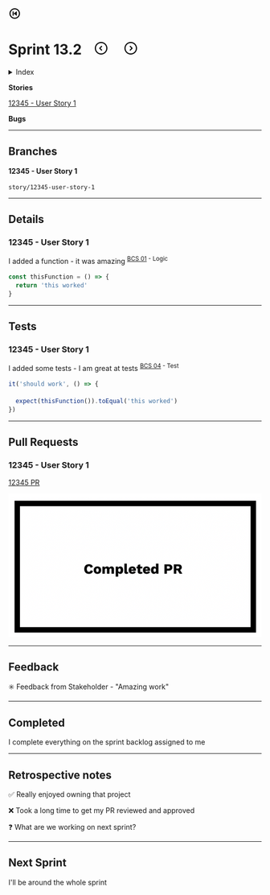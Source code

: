 [![back to start](/images/on-page/back.png)](/progress-main.md#readme)

# Sprint 13.2 &nbsp;&nbsp; [![previous](/images/on-page/left-arrow.png)](./13.1.md#readme)&nbsp;&nbsp;&nbsp;&nbsp;&nbsp;[![next](/images/on-page/right-arrow.png)](./13.3.md#readme) <!-- omit in toc -->

<details>
<summary>Index</summary>

- [**Branches**](#branches)
- [**Details**](#details)
  - [**12345** - User Story 1](#12345---user-story-1)
- [**Tests**](#tests)
  - [**12345** - User Story 1](#12345---user-story-1-1)
- [**Pull Requests**](#pull-requests)
  - [**12345** - User Story 1](#12345---user-story-1-2)
- [**Feedback**](#feedback)
- [**Completed**](#completed)
- [**Retrospective notes**](#retrospective-notes)
- [**Next Sprint**](#next-sprint)

</details>

**Stories**

[12345 - User Story 1](http://link-to-story)

**Bugs**

---

## **Branches**

**12345 - User Story 1**

`story/12345-user-story-1`

---

## **Details**

### **12345** - User Story 1

I added a function - it was amazing <sup>[BCS 01](/goals/BCS-goals.md#01) - Logic</sup>

```js
const thisFunction = () => {
  return 'this worked'
}
```

---

## **Tests**

### **12345** - User Story 1

I added some tests - I am great at tests <sup>[BCS 04](/goals/BCS-goals.md#04) - Test</sup>

```js
it('should work', () => {
  
  expect(thisFunction()).toEqual('this worked')
})
```

---

## **Pull Requests**

### **12345** - User Story 1

[12345 PR](http://link-to-pr)

![complete](../../images/complete-pr-image.png)

---

## **Feedback**

:eight_spoked_asterisk: Feedback from Stakeholder - "Amazing work"

---

## **Completed**

I complete everything on the sprint backlog assigned to me

---

## **Retrospective notes**

✅ Really enjoyed owning that project

❌ Took a long time to get my PR reviewed and approved

❓ What are we working on next sprint?

---

## **Next Sprint**

I'll be around the whole sprint
